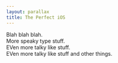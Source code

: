 ```yaml
---
layout: parallax
title: The Perfect iOS
---
```

<!-- Section 1 -->
<section id="intro" data-speed="8" data-type="background">
	<div class="container">
		Blah blah blah.
	</div>
</section>
<!-- Section 2 -->
<section id="body" data-speed="6" data-type="background">
	<div class="container">
		More speaky type stuff.
	</div>
</section>
<!-- Section 3 -->
<section id="tail" data-speed="4" data-type="background">
	<div class="container">
		EVen more talky like stuff.
	</div>
</section>
<!-- Section 4 -->
<section id="closer" data-speed="2" data-type="background">
	<div class="container">
		EVen more talky like stuff and other things.
	</div>
</section>